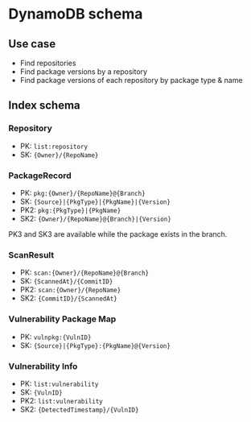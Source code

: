 # DynamoDB schema

## Use case

- Find repositories
- Find package versions by a repository
- Find package versions of each repository by package type & name

## Index schema

### Repository

- PK: `list:repository`
- SK: `{Owner}/{RepoName}`

### PackageRecord

- PK: `pkg:{Owner}/{RepoName}@{Branch}`
- SK: `{Source}|{PkgType}|{PkgName}|{Version}`
- PK2: `pkg:{PkgType}|{PkgName}`
- SK2: `{Owner}/{RepoName}@{Branch}|{Version}`

PK3 and SK3 are available while the package exists in the branch.

### ScanResult

- PK: `scan:{Owner}/{RepoName}@{Branch}`
- SK: `{ScannedAt}/{CommitID}`
- PK2: `scan:{Owner}/{RepoName}`
- SK2: `{CommitID}/{ScannedAt}`

### Vulnerability Package Map

- PK: `vulnpkg:{VulnID}`
- SK: `{Source}|{PkgType}:{PkgName}@{Version}`

### Vulnerability Info

- PK: `list:vulnerability`
- SK: `{VulnID}`
- PK2: `list:vulnerability`
- SK2: `{DetectedTimestamp}/{VulnID}`

